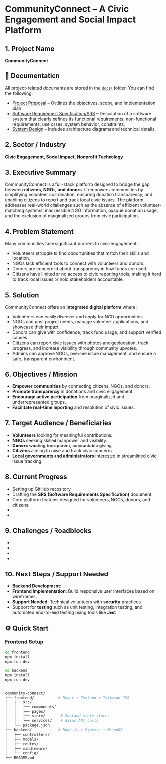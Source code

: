 # CommunityConnect – A Civic Engagement and Social Impact Platform

## 1. Project Name  
**CommunityConnect**  

## 📂 Documentation
All project-related documents are stored in the [`docs/`](docs/) folder. You can find the following:

- [Project Proposal](docs/project-proposal.md) – Outlines the objectives, scope, and implementation plan.
- [Software Requirement Specfication/SRS](docs/SRS.md) – Description of a software system that clearly defines its functional requirements, non-functional requirements, use cases, system behavior, constraints,
- [System Design](docs/system-architect.md) – Includes architecture diagrams and technical details.

## 2. Sector / Industry  
**Civic Engagement, Social Impact, Nonprofit Technology**  

## 3. Executive Summary  
CommunityConnect is a full-stack platform designed to bridge the gap between **citizens, NGOs, and donors**. It empowers communities by simplifying volunteer coordination, ensuring donation transparency, and enabling citizens to report and track local civic issues. The platform addresses real-world challenges such as the absence of efficient volunteer-matching systems, inaccessible NGO information, opaque donation usage, and the exclusion of marginalized groups from civic participation.  

## 4. Problem Statement  
Many communities face significant barriers to civic engagement:  
- Volunteers struggle to find opportunities that match their skills and location.  
- NGOs lack efficient tools to connect with volunteers and donors.  
- Donors are concerned about transparency in how funds are used.  
- Citizens have limited or no access to civic reporting tools, making it hard to track local issues or hold stakeholders accountable.  

## 5. Solution  
CommunityConnect offers an **integrated digital platform** where:  
- Volunteers can easily discover and apply for NGO opportunities.  
- NGOs can post project needs, manage volunteer applications, and showcase their impact.  
- Donors can give with confidence, track fund usage, and support verified causes.  
- Citizens can report civic issues with photos and geolocation, track progress, and increase visibility through community upvotes.  
- Admins can approve NGOs, oversee issue management, and ensure a safe, transparent environment.  

## 6. Objectives / Mission  
- **Empower communities** by connecting citizens, NGOs, and donors.  
- **Promote transparency** in donations and civic engagement.  
- **Encourage active participation** from marginalized and underrepresented groups.  
- **Facilitate real-time reporting** and resolution of civic issues.  

## 7. Target Audience / Beneficiaries  
- **Volunteers** looking for meaningful contributions.  
- **NGOs** seeking skilled manpower and visibility.  
- **Donors** wanting transparent, accountable giving.  
- **Citizens** aiming to raise and track civic concerns.  
- **Local governments and administrators** interested in streamlined civic issue tracking.  

## 8. Current Progress 
- Setting up GitHub repository
- Drafting the **SRS (Software Requirements Specification)** document. 
- Core platform features designed for volunteers, NGOs, donors, and citizens.  
-
-
## 9. Challenges / Roadblocks  
-   
-   
-   
-  

## 10. Next Steps / Support Needed  
- **Backend Development**:  
- **Frontend Implementation**: Build responsive user interfaces based on wireframes.    
- **Support Needed**: Technical volunteers with **security** practices
- Support for **testing** such as unit testing, integration testing, and automated end-to-end testing using tools like **Jest** 


## ⚙️ Quick Start

### Frontend Setup
```bash
cd frontend
npm install
npm run dev

cd backend
npm install
npm run dev


community-connect/
├── frontend/           # React + Zustand + Tailwind CSS
│   ├── src/
│   │   ├── components/
│   │   ├── pages/
│   │   ├── store/       # Zustand state stores
│   │   └── services/    # Axios API calls
│   └── package.json
├── backend/            # Node.js + Express + MongoDB
│   ├── controllers/
│   ├── models/
│   ├── routes/
│   ├── middleware/
│   └── config/
└── README.md
